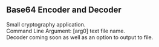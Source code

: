 ## Base64 Encoder and Decoder
Small cryptography application.  
Command Line Argument: [arg0] text file name.  
Decoder coming soon as well as an option to output to file.
